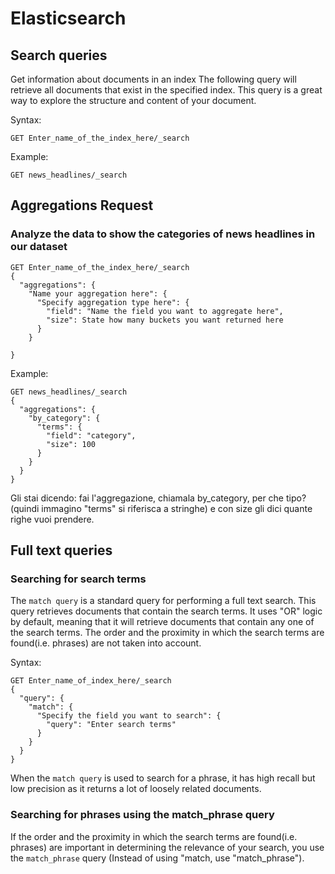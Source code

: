 # Elasticsearch 


## Search queries
Get information about documents in an index
The following query will retrieve all documents that exist in the specified index. This query is a great way to explore the structure and content of your document.

Syntax:

`GET Enter_name_of_the_index_here/_search `

Example:

`GET news_headlines/_search`

## Aggregations Request

### Analyze the data to show the categories of news headlines in our dataset

``` 
GET Enter_name_of_the_index_here/_search 
{
  "aggregations": {
    "Name your aggregation here": {
      "Specify aggregation type here": {
        "field": "Name the field you want to aggregate here",
        "size": State how many buckets you want returned here
      }
    }
  
}
```

Example: 

```
GET news_headlines/_search
{
  "aggregations": {
    "by_category": {
      "terms": {
        "field": "category",
        "size": 100
      }
    }
  }
}
```

Gli stai dicendo: fai l'aggregazione, chiamala by_category, per che tipo? (quindi immagino "terms" si riferisca a stringhe) e con size gli dici quante righe vuoi prendere. 

## Full text queries
### Searching for search terms
The `match query` is a standard query for performing a full text search. This query retrieves documents that contain the search terms. It uses "OR" logic by default, meaning that it will retrieve documents that contain any one of the search terms. The order and the proximity in which the search terms are found(i.e. phrases) are not taken into account.

Syntax:
```
GET Enter_name_of_index_here/_search
{
  "query": {
    "match": {
      "Specify the field you want to search": {
        "query": "Enter search terms"
      }
    }
  }
}
```

When the `match query` is used to search for a phrase, it has high recall but low precision as it returns a lot of loosely related documents.

### Searching for phrases using the match_phrase query
If the order and the proximity in which the search terms are found(i.e. phrases) are important in determining the relevance of your search, you use the `match_phrase` query (Instead of using "match, use "match_phrase"). 

